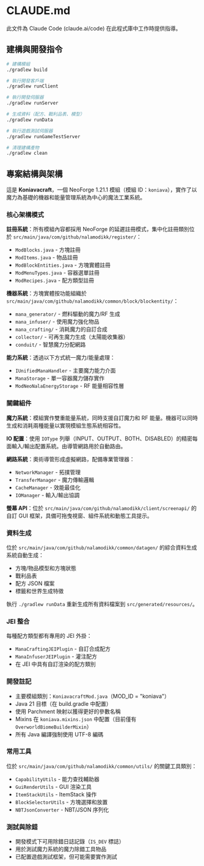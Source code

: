 # CLAUDE.md

此文件為 Claude Code (claude.ai/code) 在此程式庫中工作時提供指導。

## 建構與開發指令

```bash
# 建構模組
./gradlew build

# 執行開發客戶端
./gradlew runClient

# 執行開發伺服器
./gradlew runServer

# 生成資料（配方、戰利品表、模型）
./gradlew runData

# 執行遊戲測試伺服器
./gradlew runGameTestServer

# 清理建構產物
./gradlew clean
```

## 專案結構與架構

這是 **Koniavacraft**，一個 NeoForge 1.21.1 模組（模組 ID：`koniava`），實作了以魔力為基礎的機器和能量管理系統為中心的魔法工業系統。

### 核心架構模式

**註冊系統**：所有模組內容都採用 NeoForge 的延遲註冊模式，集中化註冊類別位於 `src/main/java/com/github/nalamodikk/register/`：
- `ModBlocks.java` - 方塊註冊
- `ModItems.java` - 物品註冊
- `ModBlockEntities.java` - 方塊實體註冊
- `ModMenuTypes.java` - 容器選單註冊
- `ModRecipes.java` - 配方類型註冊

**機器系統**：方塊實體按功能組織於 `src/main/java/com/github/nalamodikk/common/block/blockentity/`：
- `mana_generator/` - 燃料驅動的魔力/RF 生成
- `mana_infuser/` - 使用魔力強化物品
- `mana_crafting/` - 消耗魔力的自訂合成
- `collector/` - 可再生魔力生成（太陽能收集器）
- `conduit/` - 智慧魔力分配網路

**能力系統**：透過以下方式統一魔力/能量處理：
- `IUnifiedManaHandler` - 主要魔力能力介面
- `ManaStorage` - 單一容器魔力儲存實作
- `ModNeoNalaEnergyStorage` - RF 能量相容性層

### 關鍵組件

**魔力系統**：模組實作雙重能量系統，同時支援自訂魔力和 RF 能量。機器可以同時生成和消耗兩種能量以實現模組生態系統相容性。

**IO 配置**：使用 `IOType` 列舉（INPUT、OUTPUT、BOTH、DISABLED）的精密每面輸入/輸出配置系統。由導管網路用於自動路由。

**網路系統**：奧術導管形成虛擬網路，配備專業管理器：
- `NetworkManager` - 拓撲管理
- `TransferManager` - 魔力傳輸邏輯
- `CacheManager` - 效能最佳化
- `IOManager` - 輸入/輸出協調

**螢幕 API**：位於 `src/main/java/com/github/nalamodikk/client/screenapi/` 的自訂 GUI 框架，具備可拖曳視窗、組件系統和動態工具提示。

### 資料生成

位於 `src/main/java/com/github/nalamodikk/common/datagen/` 的綜合資料生成系統自動生成：
- 方塊/物品模型和方塊狀態
- 戰利品表
- 配方 JSON 檔案
- 標籤和世界生成特徵

執行 `./gradlew runData` 重新生成所有資料檔案到 `src/generated/resources/`。

### JEI 整合

每種配方類型都有專用的 JEI 外掛：
- `ManaCraftingJEIPlugin` - 自訂合成配方
- `ManaInfuserJEIPlugin` - 灌注配方
- 在 JEI 中具有自訂渲染的配方類別

### 開發註記

- 主要模組類別：`KoniavacraftMod.java`（MOD_ID = "koniava"）
- Java 21 目標（在 build.gradle 中配置）
- 使用 Parchment 映射以獲得更好的參數名稱
- Mixins 在 `koniava.mixins.json` 中配置（目前僅有 `OverworldBiomeBuilderMixin`）
- 所有 Java 編譯強制使用 UTF-8 編碼

### 常用工具

位於 `src/main/java/com/github/nalamodikk/common/utils/` 的關鍵工具類別：
- `CapabilityUtils` - 能力查找輔助器
- `GuiRenderUtils` - GUI 渲染工具
- `ItemStackUtils` - ItemStack 操作
- `BlockSelectorUtils` - 方塊選擇和放置
- `NBTJsonConverter` - NBT/JSON 序列化

### 測試與除錯

- 開發模式下可用除錯日誌記錄（`IS_DEV` 標誌）
- 用於測試魔力系統的魔力除錯工具物品
- 已配置遊戲測試框架，但可能需要實作測試
